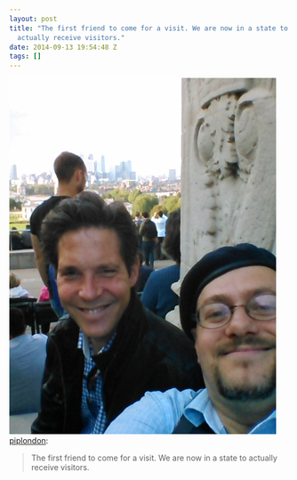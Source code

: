 ```yaml
---
layout: post
title: "The first friend to come for a visit. We are now in a state to
  actually receive visitors."
date: 2014-09-13 19:54:48 Z
tags: []
---
```

![](/media/2014/09/97407761444.jpg)
[piplondon](http://pipobscure.uk/post/97387216287/the-first-friend-to-come-for-a-visit-we-are-now):

> The first friend to come for a visit. We are now in a state to actually receive visitors.
